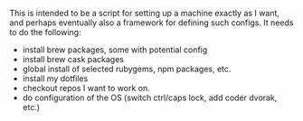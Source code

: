 This is intended to be a script for setting up a machine exactly as I want, and perhaps eventually also a framework for defining such configs.  It needs to do the following:

- install brew packages, some with potential config
- install brew cask packages
- global install of selected rubygems, npm packages, etc.
- install my dotfiles
- checkout repos I want to work on.
- do configuration of the OS (switch ctrl/caps lock, add coder dvorak, etc.)
